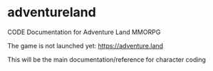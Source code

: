 # adventureland
CODE Documentation for Adventure Land MMORPG

The game is not launched yet: https://adventure.land

This will be the main documentation/reference for character coding
